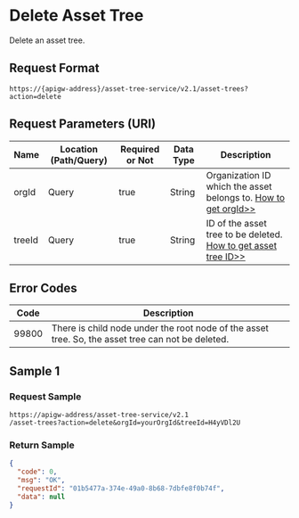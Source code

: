 # Delete Asset Tree

Delete an asset tree.

## Request Format

```
https://{apigw-address}/asset-tree-service/v2.1/asset-trees?action=delete

```

## Request Parameters (URI)

| Name | Location (Path/Query) | Required or Not | Data Type | Description |
|---------------|------------------|----------|-----------|--------------|
| orgId         | Query            | true     | String    | Organization ID which the asset belongs to. [How to get orgId>>](/docs/api/en/latest/api_faqs#how-to-get-organization-id-orgid-orgid)                |
| treeId        | Query            | true    | String    | ID of the asset tree to be deleted. [How to get asset tree ID>>](/docs/api/en/latest/api_faqs.html#how-to-get-the-id-of-an-asset-tree)        |



## Error Codes

| Code | Description    |
|-----------|-----------------------------|
| 99800| There is child node under the root node of the asset tree. So, the asset tree can not be deleted.  |




## Sample 1

### Request Sample

```
https://apigw-address/asset-tree-service/v2.1 
/asset-trees?action=delete&orgId=yourOrgId&treeId=H4yVDl2U
```

### Return Sample

```json
{
  "code": 0,
  "msg": "OK",
  "requestId": "01b5477a-374e-49a0-8b68-7dbfe8f0b74f",
  "data": null
}
```


